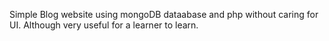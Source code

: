 Simple Blog website using mongoDB dataabase and php without caring for UI.
Although very useful for a learner to learn.
